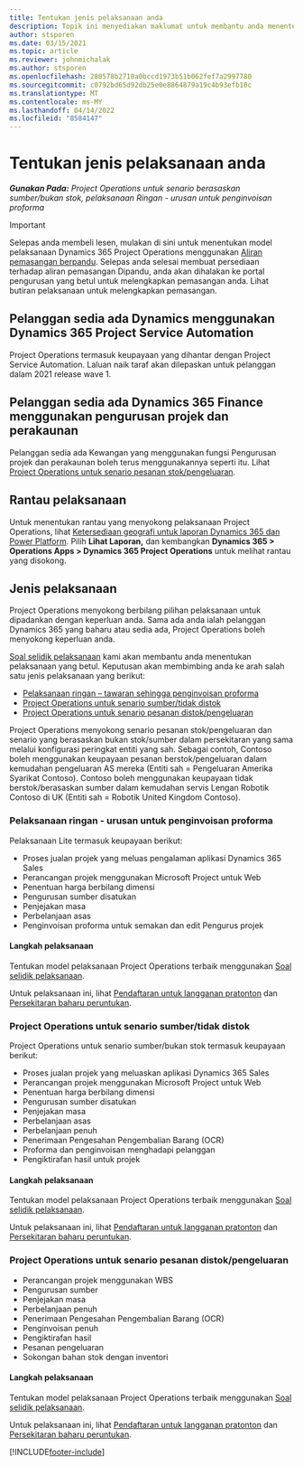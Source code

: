 ```yaml
---
title: Tentukan jenis pelaksanaan anda
description: Topik ini menyediakan maklumat untuk membantu anda menentukan jenis pelaksanaan Project Operations yang betul untuk syarikat anda.
author: stsporen
ms.date: 03/15/2021
ms.topic: article
ms.reviewer: johnmichalak
ms.author: stsporen
ms.openlocfilehash: 280578b2710a0bccd1973b51b062fef7a2997780
ms.sourcegitcommit: c0792bd65d92db25e0e8864879a19c4b93efb10c
ms.translationtype: MT
ms.contentlocale: ms-MY
ms.lasthandoff: 04/14/2022
ms.locfileid: "8584147"
---
```

# <a name="determine-your-deployment-type"></a>Tentukan jenis pelaksanaan anda

_**Gunakan Pada:** Project Operations untuk senario berasaskan sumber/bukan stok, pelaksanaan Ringan - urusan untuk penginvoisan proforma_

> [!IMPORTANT]
> Selepas anda membeli lesen, mulakan di sini untuk menentukan model pelaksanaan Dynamics 365 Project Operations menggunakan [Aliran pemasangan berpandu](https://aka.ms/provisionprojectoperations).
> Selepas anda selesai membuat persediaan terhadap aliran pemasangan Dipandu, anda akan dihalakan ke portal pengurusan yang betul untuk melengkapkan pemasangan anda. Lihat butiran pelaksanaan untuk melengkapkan pemasangan.


## <a name="existing-customers-of-dynamics-using-dynamics-365-project-service-automation"></a>Pelanggan sedia ada Dynamics menggunakan Dynamics 365 Project Service Automation
Project Operations termasuk keupayaan yang dihantar dengan Project Service Automation. Laluan naik taraf akan dilepaskan untuk pelanggan dalam 2021 release wave 1.

## <a name="existing-customers-of-dynamics-365-finance-using-project-management-and-accounting"></a>Pelanggan sedia ada Dynamics 365 Finance menggunakan pengurusan projek dan perakaunan 

Pelanggan sedia ada Kewangan yang menggunakan fungsi Pengurusan projek dan perakaunan boleh terus menggunakannya seperti itu. Lihat [Project Operations untuk senario pesanan stok/pengeluaran](#pma).


## <a name="deployment-regions"></a>Rantau pelaksanaan
Untuk menentukan rantau yang menyokong pelaksanaan Project Operations, lihat [Ketersediaan geografi untuk laporan Dynamics 365 dan Power Platform](https://dynamics.microsoft.com/en-us/geographic-availability/). Pilih **Lihat Laporan,** dan kembangkan **Dynamics 365 > Operations Apps > Dynamics 365 Project Operations** untuk melihat rantau yang disokong.

## <a name="deployment-types"></a>Jenis pelaksanaan
Project Operations menyokong berbilang pilihan pelaksanaan untuk dipadankan dengan keperluan anda. Sama ada anda ialah pelanggan Dynamics 365 yang baharu atau sedia ada, Project Operations boleh menyokong keperluan anda.

[Soal selidik pelaksanaan](https://aka.ms/provisionprojectoperations) kami akan membantu anda menentukan pelaksanaan yang betul. Keputusan akan membimbing anda ke arah salah satu jenis pelaksanaan yang berikut:

- [Pelaksanaan ringan – tawaran sehingga penginvoisan proforma](#lite)
- [Project Operations untuk senario sumber/tidak distok](#integrated)
- [Project Operations untuk senario pesanan distok/pengeluaran](#pma)

Project Operations menyokong senario pesanan stok/pengeluaran dan senario yang berasaskan bukan stok/sumber dalam persekitaran yang sama melalui konfigurasi peringkat entiti yang sah. Sebagai contoh, Contoso boleh menggunakan keupayaan pesanan berstok/pengeluaran dalam kemudahan pengeluaran AS mereka (Entiti sah = Pengeluaran Amerika Syarikat Contoso). Contoso boleh menggunakan keupayaan tidak berstok/berasaskan sumber dalam kemudahan servis Lengan Robotik Contoso di UK (Entiti sah = Robotik United Kingdom Contoso).

### <a name="lite-deployment---deal-to-proforma-invoicing"></a><a  name="lite"></a>Pelaksanaan ringan - urusan untuk penginvoisan proforma

Pelaksanaan Lite termasuk keupayaan berikut:

- Proses jualan projek yang meluas pengalaman aplikasi Dynamics 365 Sales
- Perancangan projek menggunakan Microsoft Project untuk Web
- Penentuan harga berbilang dimensi
- Pengurusan sumber disatukan
- Penjejakan masa
- Perbelanjaan asas
- Penginvoisan proforma untuk semakan dan edit Pengurus projek 

#### <a name="deployment-steps"></a>Langkah pelaksanaan
Tentukan model pelaksanaan Project Operations terbaik menggunakan [Soal selidik pelaksanaan](https://aka.ms/provisionprojectoperations).

Untuk pelaksanaan ini, lihat [Pendaftaran untuk langganan pratonton](lite-preview-subscription-sign-up.md) dan [Persekitaran baharu peruntukan](lite-deployment.md). 


### <a name="project-operations-for-resourcenon-stocked-scenarios"></a><a name="integrated"></a>Project Operations untuk senario sumber/tidak distok
Project Operations untuk senario sumber/bukan stok termasuk keupayaan berikut:
 
- Proses jualan projek yang meluaskan aplikasi Dynamics 365 Sales
- Perancangan projek menggunakan Microsoft Project untuk Web
- Penentuan harga berbilang dimensi
- Pengurusan sumber disatukan
- Penjejakan masa
- Perbelanjaan asas
- Perbelanjaan penuh
- Penerimaan Pengesahan Pengembalian Barang (OCR)
- Proforma dan penginvoisan menghadapi pelanggan 
- Pengiktirafan hasil untuk projek

#### <a name="deployment-steps"></a>Langkah pelaksanaan
Tentukan model pelaksanaan Project Operations terbaik menggunakan [Soal selidik pelaksanaan](https://aka.ms/provisionprojectoperations).

Untuk pelaksanaan ini, lihat [Pendaftaran untuk langganan pratonton](resource-sign-up-preview-subscription.md) dan [Persekitaran baharu peruntukan](resource-provision-new-environment.md). 


### <a name="project-operations-for-stockedproduction-order-scenarios"></a><a name="pma"></a>Project Operations untuk senario pesanan distok/pengeluaran

- Perancangan projek menggunakan WBS
- Pengurusan sumber
- Penjejakan masa
- Perbelanjaan penuh
- Penerimaan Pengesahan Pengembalian Barang (OCR)
- Penginvoisan penuh
- Pengiktirafan hasil
- Pesanan pengeluaran
- Sokongan bahan stok dengan inventori

#### <a name="deployment-steps"></a>Langkah pelaksanaan
Tentukan model pelaksanaan Project Operations terbaik menggunakan [Soal selidik pelaksanaan](https://aka.ms/provisionprojectoperations).

Untuk pelaksanaan ini, lihat [Pendaftaran untuk langganan pratonton](/dynamics365/fin-ops-core/dev-itpro/dev-tools/sign-up-preview-subscription?toc=%2fdynamics365%2ffinance%2ftoc.json) dan [Persekitaran baharu peruntukan](/dynamics365/fin-ops-core/dev-itpro/deployment/deploy-demo-environment?toc=%2fdynamics365%2ffinance%2ftoc.json). 



[!INCLUDE[footer-include](../includes/footer-banner.md)]